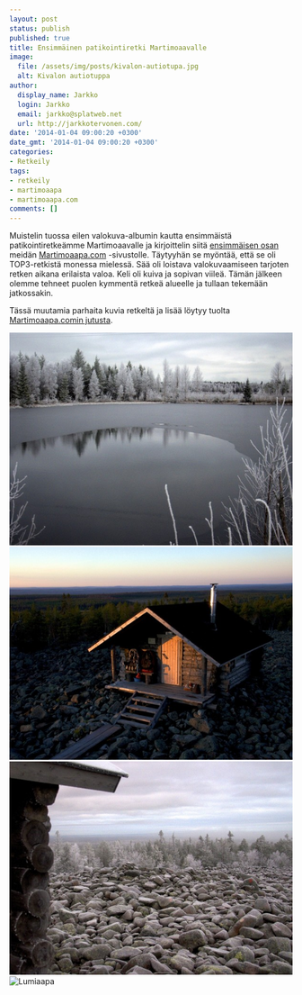 ```yaml
---
layout: post
status: publish
published: true
title: Ensimmäinen patikointiretki Martimoaavalle
image:
  file: /assets/img/posts/kivalon-autiotupa.jpg
  alt: Kivalon autiotuppa
author:
  display_name: Jarkko
  login: Jarkko
  email: jarkko@splatweb.net
  url: http://jarkkotervonen.com/
date: '2014-01-04 09:00:20 +0300'
date_gmt: '2014-01-04 09:00:20 +0300'
categories:
- Retkeily
tags:
- retkeily
- martimoaapa
- martimoaapa.com
comments: []
---
```

Muistelin tuossa eilen valokuva-albumin kautta ensimmäistä patikointiretkeämme Martimoaavalle ja kirjoittelin siitä [ensimmäisen osan](http://www.martimoaapa.com/blogi/patikointiretken-ensimmainen-paiva-lokakuussa-2011.html) meidän [Martimoaapa.com](http://martimoaapa.com/) -sivustolle. Täytyyhän se myöntää, että se oli TOP3-retkistä monessa mielessä. Sää oli loistava valokuvaamiseen tarjoten retken aikana erilaista valoa. Keli oli kuiva ja sopivan viileä. Tämän jälkeen olemme tehneet puolen kymmentä retkeä alueelle ja tullaan tekemään jatkossakin.

Tässä muutamia parhaita kuvia retkeltä ja lisää löytyy tuolta [Martimoaapa.comin jutusta](http://www.martimoaapa.com/blogi/patikointiretken-ensimmainen-paiva-lokakuussa-2011.html).

<amp-img src="/assets/img/posts/jaatynyt-lampi.jpg" alt="Jäätynyt lampi Kivaloilla" width="4" height="3" layout="responsive">
  <noscript><img src="/assets/img/posts/jaatynyt-lampi.jpg" alt="Jäätynyt lampi Kivaloilla" /></noscript>
</amp-img>

<amp-img src="/assets/img/posts/kivalon-autiotupa.jpg" alt="Kivalon autiotupa" width="4" height="3" layout="responsive">
  <noscript><img src="/assets/img/posts/kivalon-autiotupa.jpg" alt="Kivalon autiotupa" /></noscript>
</amp-img>

<amp-img src="/assets/img/posts/kuuraista-pirunpeltoa.jpg" alt="Kuuraista pirunpeltoa Kivalon autiotuvalla" width="4" height="3" layout="responsive">
  <noscript><img src="/assets/img/posts/kuuraista-pirunpeltoa.jpg" alt="Kuuraista pirunpeltoa Kivalon autiotuvalla" /></noscript>
</amp-img>

<amp-img src="/assets/img/posts/lumiaapa-1024x678.jpg" alt="Lumiaapa" width="4" height="3" layout="responsive">
  <noscript><img src="/assets/img/posts/lumiaapa-1024x678.jpg" alt="Lumiaapa" /></noscript>
</amp-img>
